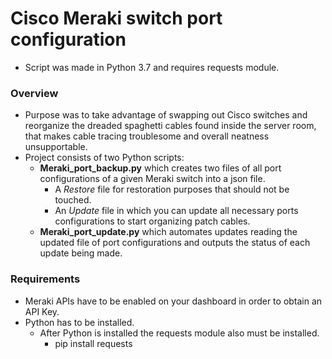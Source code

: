 # Cisco Meraki switch port configuration
- Script was made in Python 3.7 and requires requests module.
### Overview
-	Purpose was to take advantage of swapping out Cisco switches and reorganize the dreaded spaghetti cables found inside the server room, that makes cable tracing troublesome and overall neatness unsupportable.
-	Project consists of two Python scripts:
    - **Meraki_port_backup.py** which creates two files of all port configurations of a given Meraki switch into a json file. 
      - A *Restore* file for restoration purposes that should not be touched.
      - An *Update* file in which you can update all necessary ports configurations to start organizing patch cables.
    - **Meraki_port_update.py** which automates updates reading the updated file of port configurations and outputs the status of each update being made.
### Requirements
- Meraki APIs have to be enabled on your dashboard in order to obtain an API Key.
- Python has to be installed.
  - After Python is installed the requests module also must be installed.
    - pip install requests

